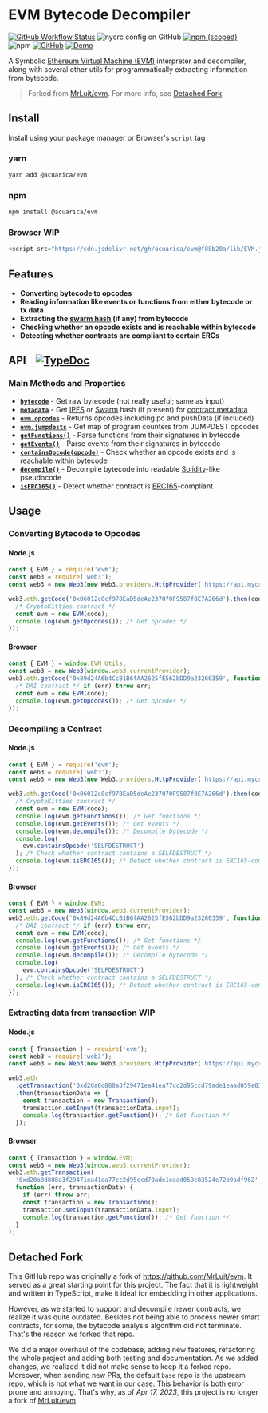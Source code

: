 <!-- markdownlint-disable no-inline-html -->

# EVM Bytecode Decompiler

[![GitHub Workflow Status](https://img.shields.io/github/actions/workflow/status/acuarica/evm/main.yaml?style=flat-square)](https://github.com/acuarica/evm/actions/workflows/main.yaml)
![nycrc config on GitHub](https://img.shields.io/nycrc/acuarica/evm?style=flat-square)
[![npm (scoped)](https://img.shields.io/npm/v/@acuarica/evm?style=flat-square)](https://www.npmjs.com/package/@acuarica/evm)
![npm](https://img.shields.io/npm/dt/@acuarica/evm)
[![GitHub](https://img.shields.io/github/license/acuarica/evm?style=flat-square)](https://github.com/acuarica/evm/blob/master/LICENSE)
[![Demo](https://img.shields.io/badge/demo-acuarica.github.io%2Fevm-informational?style=flat-square)](https://acuarica.github.io/evm)

A Symbolic [Ethereum Virtual Machine (EVM)](https://medium.com/mycrypto/the-ethereum-virtual-machine-how-does-it-work-9abac2b7c9e) interpreter and decompiler, along with several other utils for programmatically extracting information from bytecode.

> Forked from [MrLuit/evm](https://github.com/MrLuit/evm). For more info, see [Detached Fork](#detached-fork).

## Install

Install using your package manager or Browser's `script` tag

<!-- tabs:start -->

### **yarn**

```sh
yarn add @acuarica/evm
```

### **npm**

```sh
npm install @acuarica/evm
```

### **Browser <span class="tab-badge">WIP</span>**

```javascript
<script src="https://cdn.jsdelivr.net/gh/acuarica/evm@f88b20a/lib/EVM.js"></script>
```

<!-- tabs:end -->

## Features

- **Converting bytecode to opcodes**
- **Reading information like events or functions from either bytecode or tx data**
- **Extracting the [swarm hash](https://github.com/ethereum/wiki/wiki/Swarm-Hash) (if any) from bytecode**
- **Checking whether an opcode exists and is reachable within bytecode**
- **Detecting whether contracts are compliant to certain ERCs**

## API &nbsp;&nbsp; [![TypeDoc](https://img.shields.io/badge/full%20reference-acuarica.github.io%2Fevm%2Ftsdoc-blueviolet?style=flat-square)](https://acuarica.github.io/evm/tsdoc)

### Main Methods and Properties

- [**`bytecode`**](https://acuarica.github.io/evm/tsdoc/classes/index.Contract.html#bytecode) - Get raw bytecode (not really useful; same as input)
- [**`metadata`**](https://acuarica.github.io/evm/tsdoc/classes/index.Contract.html#metadata) - Get [IPFS](https://docs.ipfs.tech/concepts/content-addressing/#cid-versions) or [Swarm](https://github.com/ethereum/wiki/wiki/Swarm-Hash) hash (if present) for [contract metadata](https://docs.soliditylang.org/en/latest/metadata.html)
- [**`evm.opcodes`**](https://acuarica.github.io/evm/tsdoc/classes/evm.EVM.html#opcodes) - Returns opcodes including pc and pushData (if included)
- [**`evm.jumpdests`**](https://acuarica.github.io/evm/tsdoc/classes/evm.EVM.html#jumpdests) - Get map of program counters from JUMPDEST opcodes
- [**`getFunctions()`**](https://acuarica.github.io/evm/tsdoc/classes/index.Contract.html#getFunctions) - Parse functions from their signatures in bytecode
- [**`getEvents()`**](https://acuarica.github.io/evm/tsdoc/classes/index.Contract.html#decompile) - Parse events from their signatures in bytecode
- [**`containsOpcode(opcode)`**](https://acuarica.github.io/evm/tsdoc/classes/index.Contract.html#containsOpcode) - Check whether an opcode exists and is reachable within bytecode
- [**`decompile()`**](https://acuarica.github.io/evm/tsdoc/classes/index.Contract.html#decompile) - Decompile bytecode into readable [Solidity](https://soliditylang.org/)-like pseudocode
- [**`isERC165()`**](https://acuarica.github.io/evm/tsdoc/classes/index.Contract.html#isERC165) - Detect whether contract is [ERC165](https://eips.ethereum.org/EIPS/eip-165)-compliant

## Usage

### Converting Bytecode to Opcodes

<!-- tabs:start -->

#### **Node.js**

```javascript
const { EVM } = require('evm');
const Web3 = require('web3');
const web3 = new Web3(new Web3.providers.HttpProvider('https://api.mycryptoapi.com/eth'));

web3.eth.getCode('0x06012c8cf97BEaD5deAe237070F9587f8E7A266d').then(code => {
  /* CryptoKitties contract */
  const evm = new EVM(code);
  console.log(evm.getOpcodes()); /* Get opcodes */
});
```

#### **Browser**

```javascript
const { EVM } = window.EVM_Utils;
const web3 = new Web3(window.web3.currentProvider);
web3.eth.getCode('0x89d24A6b4CcB1B6fAA2625fE562bDD9a23260359', function (err, code) {
  /* DAI contract */ if (err) throw err;
  const evm = new EVM(code);
  console.log(evm.getOpcodes()); /* Get opcodes */
});
```

<!-- tabs:end -->

### Decompiling a Contract

<!-- tabs:start -->

#### **Node.js**

```javascript
const { EVM } = require('evm');
const Web3 = require('web3');
const web3 = new Web3(new Web3.providers.HttpProvider('https://api.mycryptoapi.com/eth'));

web3.eth.getCode('0x06012c8cf97BEaD5deAe237070F9587f8E7A266d').then(code => {
  /* CryptoKitties contract */
  const evm = new EVM(code);
  console.log(evm.getFunctions()); /* Get functions */
  console.log(evm.getEvents()); /* Get events */
  console.log(evm.decompile()); /* Decompile bytecode */
  console.log(
    evm.containsOpcode('SELFDESTRUCT')
  ); /* Check whether contract contains a SELFDESTRUCT */
  console.log(evm.isERC165()); /* Detect whether contract is ERC165-compliant */
});
```

#### **Browser**

```javascript
const { EVM } = window.EVM;
const web3 = new Web3(window.web3.currentProvider);
web3.eth.getCode('0x89d24A6b4CcB1B6fAA2625fE562bDD9a23260359', function (err, code) {
  /* DAI contract */ if (err) throw err;
  const evm = new EVM(code);
  console.log(evm.getFunctions()); /* Get functions */
  console.log(evm.getEvents()); /* Get events */
  console.log(evm.decompile()); /* Decompile bytecode */
  console.log(
    evm.containsOpcode('SELFDESTRUCT')
  ); /* Check whether contract contains a SELFDESTRUCT */
  console.log(evm.isERC165()); /* Detect whether contract is ERC165-compliant */
});
```

<!-- tabs:end -->

### Extracting data from transaction **WIP**

<!-- tabs:start -->

#### **Node.js**

```javascript
const { Transaction } = require('evm');
const Web3 = require('web3');
const web3 = new Web3(new Web3.providers.HttpProvider('https://api.mycryptoapi.com/eth'));

web3.eth
  .getTransaction('0xd20a8d888a3f29471ea41ea77cc2d95ccd79ade1eaad059e83524e72b9adf962')
  .then(transactionData => {
    const transaction = new Transaction();
    transaction.setInput(transactionData.input);
    console.log(transaction.getFunction()); /* Get function */
  });
```

#### **Browser**

```javascript
const { Transaction } = window.EVM;
const web3 = new Web3(window.web3.currentProvider);
web3.eth.getTransaction(
  '0xd20a8d888a3f29471ea41ea77cc2d95ccd79ade1eaad059e83524e72b9adf962',
  function (err, transactionData) {
    if (err) throw err;
    const transaction = new Transaction();
    transaction.setInput(transactionData.input);
    console.log(transaction.getFunction()); /* Get function */
  }
);
```

<!-- tabs:end -->

## Detached Fork

This GitHub repo was originally a fork of <https://github.com/MrLuit/evm>.
It served as a great starting point for this project.
The fact that it is lightweight and written in TypeScript,
make it ideal for embedding in other applications.

However, as we started to support and decompile newer contracts, we realize it was quite outdated.
Besides not being able to process newer smart contracts, for some, the bytecode analysis algorithm did not terminate.
That's the reason we forked that repo.

We did a major overhaul of the codebase, adding new features, refactoring the whole project and adding both testing and documentation.
As we added changes, we realized it did not make sense to keep it a forked repo.
Moreover, when sending new PRs, the default `base` repo is the upstream repo, which is not what we want in our case.
This behavior is both error prone and annoying.
That's why, as of _Apr 17, 2023_, this project is no longer a fork of [MrLuit/evm](https://github.com/MrLuit/evm).
